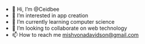 - 👋 Hi, I’m @Ceidbee
- 👀 I’m interested in app creation
- 🌱 I’m currently learning computer science
- 💞️ I’m looking to collaborate on web technology
- 📫 How to reach me mishvonadavidson@gmail.com

<!---
Ceidbee/Ceidbee is a ✨ special ✨ repository because its `README.md` (this file) appears on your GitHub profile.
You can click the Preview link to take a look at your changes.
--->
